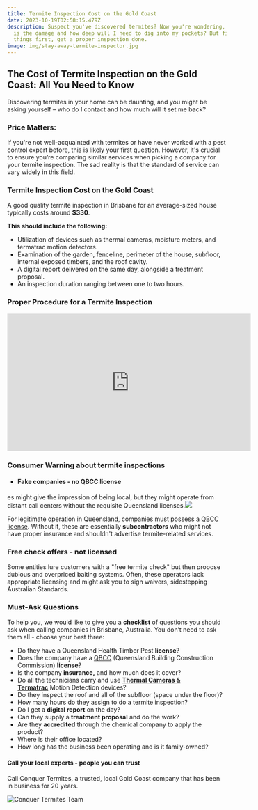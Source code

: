 ```yaml
---
title: Termite Inspection Cost on the Gold Coast
date: 2023-10-19T02:58:15.479Z
description: Suspect you've discovered termites? Now you're wondering, how bad
  is the damage and how deep will I need to dig into my pockets? But first
  things first, get a proper inspection done.
image: img/stay-away-termite-inspector.jpg
---
```

## The Cost of Termite Inspection on the Gold Coast: All You Need to Know

Discovering termites in your home can be daunting, and you might be asking yourself – who do I contact and how much will it set me back?

### **Price Matters:** 

If you're not well-acquainted with termites or have never worked with a pest control expert before, this is likely your first question. However, it's crucial to ensure you’re comparing similar services when picking a company for your termite inspection. The sad reality is that the standard of service can vary widely in this field.

### **Termite Inspection Cost on the Gold Coast**

A good quality termite inspection in Brisbane for an average-sized house typically costs around **$330**.

**This should include the following:**

* Utilization of devices such as thermal cameras, moisture meters, and termatrac motion detectors.
* Examination of the garden, fenceline, perimeter of the house, subfloor, internal exposed timbers, and the roof cavity.
* A digital report delivered on the same day, alongside a treatment proposal.
* An inspection duration ranging between one to two hours.

### Proper Procedure for a Termite Inspection

<!--EndFragment-->

<iframe width="560" height="315" src="https://www.youtube.com/embed/ZE6jMsa2SBs?si=FUADDycYKmgrjCXU" title="YouTube video player" frameborder="0" allow="accelerometer; autoplay; clipboard-write; encrypted-media; gyroscope; picture-in-picture; web-share" allowfullscreen></iframe>

### Consumer Warning about termite inspections

* #### **Fake companies - no QBCC license**

es might give the impression of being local, but they might operate from distant call centers without the requisite Queensland licenses.![](https://www.conquertermites.com.au/images/uploads/qbcc-license-cards.jpg)

For legitimate operation in Queensland, companies must possess a [QBCC license](https://www.qbcc.qld.gov.au/). Without it, these are essentially **subcontractors** who might not have proper insurance and shouldn't advertise termite-related services.

### Free check offers - not licensed

Some entities lure customers with a "free termite check" but then propose dubious and overpriced baiting systems. Often, these operators lack appropriate licensing and might ask you to sign waivers, sidestepping Australian Standards.

### **Must-Ask Questions**

To help you, we would like to give you a **checklist** of questions you should ask when calling companies in Brisbane, Australia. You don’t need to ask them all - choose your best three:

* Do they have a Queensland Health Timber Pest **license**?
* Does the company have a [QBCC](https://www.qbcc.qld.gov.au/node/2526) (Queensland Building Construction Commission) **license**?
* Is the company **insurance,** and how much does it cover?
* Do all the technicians carry and use **[Thermal Cameras & Termatrac](https://www.conquertermites.com.au/inspections/termite-inspections/detection-devices/)** Motion Detection devices?
* Do they inspect the roof and all of the subfloor (space under the floor)?
* How many hours do they assign to do a termite inspection?
* Do I get a **digital report** on the day?
* Can they supply a **treatment proposal** and do the work?
* Are they **accredited** through the chemical company to apply the product?
* Where is their office located?
* How long has the business been operating and is it family-owned?

#### **Call your local experts - people you can trust**

Call Conquer Termites, a trusted, local Gold Coast company that has been in business for 20 years.

![Conquer Termites Team](img/conquer-termites-team-photo.jpg)